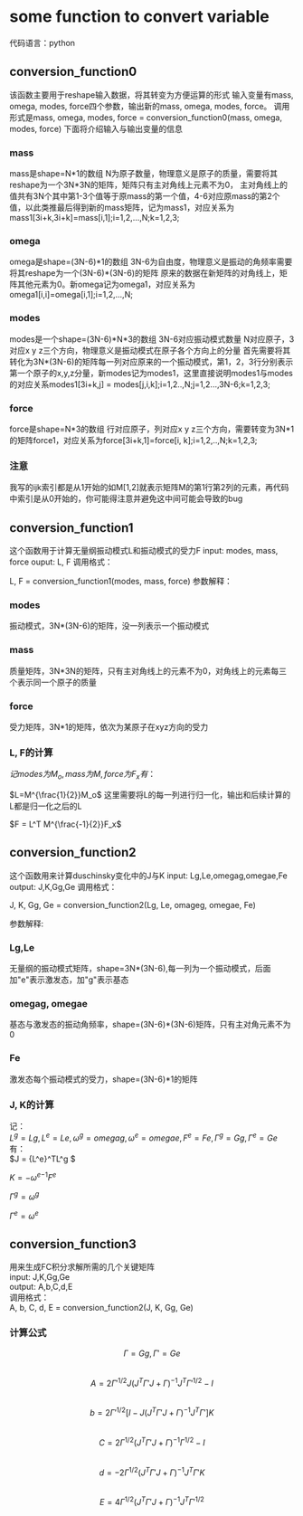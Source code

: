 # some function to convert variable
代码语言：python
## conversion_function0
该函数主要用于reshape输入数据，将其转变为方便运算的形式
输入变量有mass, omega, modes, force四个参数，输出新的mass, omega, modes, force。
调用形式是mass, omega, modes, force = conversion_function0(mass, omega, modes, force)
下面将介绍输入与输出变量的信息
### mass
mass是shape=N\*1的数组 N为原子数量，物理意义是原子的质量，需要将其reshape为一个3N\*3N的矩阵，矩阵只有主对角线上元素不为0，
主对角线上的值共有3N个其中第1-3个值等于原mass的第一个值，4-6对应原mass的第2个值，以此类推最后得到新的mass矩阵，记为mass1，对应关系为mass1[3i+k,3i+k]=mass[i,1];i=1,2,...,N;k=1,2,3;
### omega
omega是shape=(3N-6)\*1的数组 3N-6为自由度，物理意义是振动的角频率需要将其reshape为一个(3N-6)\*(3N-6)的矩阵
原来的数据在新矩阵的对角线上，矩阵其他元素为0。新omega记为omega1，对应关系为omega1[i,i]=omega[i,1];i=1,2,...,N;
### modes
modes是一个shape=(3N-6)\*N\*3的数组 3N-6对应振动模式数量 N对应原子，3对应x y z三个方向，物理意义是振动模式在原子各个方向上的分量
首先需要将其转化为3N\*(3N-6)的矩阵每一列对应原来的一个振动模式，第1，2，3行分别表示第一个原子的x,y,z分量，新modes记为modes1，这里直接说明modes1与modes的对应关系modes1[3i+k,j] = modes[j,i,k];i=1,2..,N;j=1,2...,3N-6;k=1,2,3;
### force
force是shape=N*3的数组 行对应原子，列对应x y z三个方向，需要转变为3N\*1的矩阵force1，对应关系为force[3i+k,1]=force[i, k];i=1,2,..,N;k=1,2,3;
### 注意
我写的ijk索引都是从1开始的如M[1,2]就表示矩阵M的第1行第2列的元素，再代码中索引是从0开始的，你可能得注意并避免这中间可能会导致的bug

## conversion_function1
这个函数用于计算无量纲振动模式L和振动模式的受力F
input: modes, mass, force
ouput: L, F
调用格式：

L, F = conversion_function1(modes, mass, force)
参数解释：
### modes 
振动模式，3N\*(3N-6)的矩阵，没一列表示一个振动模式
### mass
质量矩阵，3N\*3N的矩阵，只有主对角线上的元素不为0，对角线上的元素每三个表示同一个原子的质量
### force
受力矩阵，3N\*1的矩阵，依次为某原子在xyz方向的受力
### L, F的计算
$记modes为M_o,mass为M,force为F_x有：$

$L=M^{\frac{1}{2}}M_o$
这里需要将L的每一列进行归一化，输出和后续计算的L都是归一化之后的L

$F = L^T M^{\frac{-1}{2}}F_x$

## conversion_function2
这个函数用来计算duschinsky变化中的J与K
input: Lg,Le,omegag,omegae,Fe
output: J,K,Gg,Ge
调用格式：

J, K, Gg, Ge = conversion_function2(Lg, Le, omageg, omegae, Fe)

参数解释:
### Lg,Le
无量纲的振动模式矩阵，shape=3N\*(3N-6),每一列为一个振动模式，后面加"e"表示激发态，加"g"表示基态
### omegag, omegae
基态与激发态的振动角频率，shape=(3N-6)\*(3N-6)矩阵，只有主对角元素不为0
### Fe
激发态每个振动模式的受力，shape=(3N-6)\*1的矩阵
### J, K的计算
记：<br>
$L^g = Lg, L^e = Le, \omega^g = omegag, \omega^e = omegae, F^e = Fe ,\Gamma^g=Gg, \Gamma^e=Ge$ <br>
有：<br>
$J = {L^e}^TL^g $

$K = -{\omega^e}^{-1}F^e$

$\Gamma^g = \omega^g$

$\Gamma^e = \omega^e$

## conversion_function3
用来生成FC积分求解所需的几个关键矩阵<br>
input: J,K,Gg,Ge <br>
output: A,b,C,d,E <br>
调用格式：<br>
A, b, C, d, E = conversion_function2(J, K, Gg, Ge) <br>
### 计算公式
$$ \Gamma=Gg, \Gamma'=Ge $$ <br>
$$	A = 2\Gamma'^{1/2}J(J^T\Gamma'J+\Gamma)^{-1}J^T\Gamma'^{1/2} - I $$ <br>
$$	b = 2\Gamma'^{1/2}[I - J(J^T\Gamma'J+\Gamma)^{-1}J^T\Gamma']K $$ <br>
$$	C = 2\Gamma^{1/2}(J^T\Gamma'J+\Gamma)^{-1}\Gamma^{1/2} - I $$ <br>
$$	d = -2\Gamma^{1/2}(J^T\Gamma'J+\Gamma)^{-1}J^T\Gamma'K $$ <br>
$$	E = 4\Gamma^{1/2}(J^T\Gamma'J+\Gamma)^{-1}J^T\Gamma'^{1/2} $$ <br>
